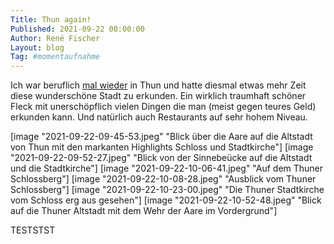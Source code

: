 ```yaml
---
Title: Thun again!
Published: 2021-09-22 00:00:00
Author: René Fischer
Layout: blog
Tag: #momentaufnahme
---
```

Ich war beruflich [mal wieder](/am-thuner-see) in Thun und hatte diesmal etwas mehr Zeit diese wunderschöne Stadt zu erkunden. Ein wirklich traumhaft schöner Fleck mit unerschöpflich vielen Dingen die man (meist gegen teures Geld) erkunden kann. Und natürlich auch Restaurants auf sehr hohem Niveau.

[image "2021-09-22-09-45-53.jpeg" "Blick über die Aare auf die Altstadt von Thun mit den markanten Highlights Schloss und Stadtkirche"]
[image "2021-09-22-09-52-27.jpeg" "Blick von der Sinnebeücke auf die Altstadt und die Stadtkirche"]
[image "2021-09-22-10-06-41.jpeg" "Auf dem Thuner Schlossberg"]
[image "2021-09-22-10-08-28.jpeg" "Ausblick vom Thuner Schlossberg"]
[image "2021-09-22-10-23-00.jpeg" "Die Thuner Stadtkirche vom Schloss erg aus gesehen"]
[image "2021-09-22-10-52-48.jpeg" "Blick auf die Thuner Altstadt mit dem Wehr der Aare im Vordergrund"]

TESTSTST
